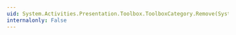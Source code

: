 ```yaml
---
uid: System.Activities.Presentation.Toolbox.ToolboxCategory.Remove(System.Activities.Presentation.Toolbox.ToolboxItemWrapper)
internalonly: False
---
```

